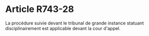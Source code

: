 # Article R743-28

La procédure suivie devant le tribunal de grande instance statuant disciplinairement est applicable devant la cour d'appel.